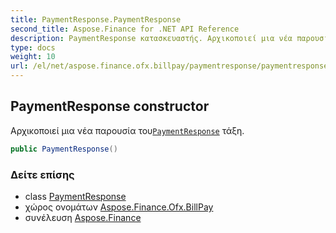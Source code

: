 ```yaml
---
title: PaymentResponse.PaymentResponse
second_title: Aspose.Finance for .NET API Reference
description: PaymentResponse κατασκευαστής. Αρχικοποιεί μια νέα παρουσία τουPaymentResponse τάξη.
type: docs
weight: 10
url: /el/net/aspose.finance.ofx.billpay/paymentresponse/paymentresponse/
---
```

## PaymentResponse constructor

Αρχικοποιεί μια νέα παρουσία του[`PaymentResponse`](../) τάξη.

```csharp
public PaymentResponse()
```

### Δείτε επίσης

* class [PaymentResponse](../)
* χώρος ονομάτων [Aspose.Finance.Ofx.BillPay](../../paymentresponse/)
* συνέλευση [Aspose.Finance](../../../)


